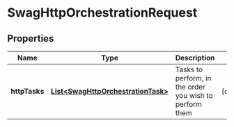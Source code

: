 
# SwagHttpOrchestrationRequest

## Properties
Name | Type | Description | Notes
------------ | ------------- | ------------- | -------------
**httpTasks** | [**List&lt;SwagHttpOrchestrationTask&gt;**](SwagHttpOrchestrationTask.md) | Tasks to perform, in the order you wish to perform them |  [optional]



